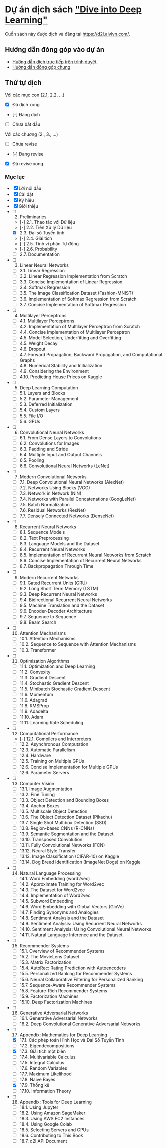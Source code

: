 # Dự án dịch sách ["Dive into Deep Learning"](https://www.d2l.ai/)

Cuốn sách này được dịch và đăng tại https://d2l.aivivn.com/.

## Hướng dẫn đóng góp vào dự án
* [Hướng dẫn dịch trực tiếp trên trình duyệt](CONTRIBUTING.md).
* [Hướng dẫn đóng góp chung](https://d2l.aivivn.com/intro_vn.html#huong-dan-dong-gop)


## Thứ tự dịch

Với các mục con (2.1, 2.2, ...)
* [x] Đã dịch xong
* [-] Đang dịch 
* [ ] Chưa bắt đầu

Với các chương (2., 3., ...)
* [ ] Chưa revise
* [-] Đang revise
* [x] Đã revise xong.

### Mục lục
* [x] Lời nói đầu
* [x] Cài đặt
* [x] Ký hiệu
* [x] Giới thiệu
* [ ] 2. Preliminaries
    * [-] 2.1. Thao tác với Dữ liệu
    * [-] 2.2. Tiền Xử lý Dữ liệu
    * [x] 2.3. Đại số Tuyến tính
    * [-] 2.4. Giải tích
    * [-] 2.5. Tính vi phân Tự động
    * [-] 2.6. Probability
    * [ ] 2.7. Documentation
* [ ] 3. Linear Neural Networks
    * [ ] 3.1. Linear Regression
    * [ ] 3.2. Linear Regression Implementation from Scratch
    * [ ] 3.3. Concise Implementation of Linear Regression
    * [ ] 3.4. Softmax Regression
    * [ ] 3.5. The Image Classification Dataset (Fashion-MNIST)
    * [ ] 3.6. Implementation of Softmax Regression from Scratch
    * [ ] 3.7. Concise Implementation of Softmax Regression
* [ ] 4. Multilayer Perceptrons
    * [ ] 4.1. Multilayer Perceptrons
    * [ ] 4.2. Implementation of Multilayer Perceptron from Scratch
    * [ ] 4.4. Concise Implementation of Multilayer Perceptron
    * [ ] 4.5. Model Selection, Underfitting and Overfitting
    * [ ] 4.5. Weight Decay
    * [ ] 4.6. Dropout
    * [ ] 4.7. Forward Propagation, Backward Propagation, and Computational Graphs
    * [ ] 4.8. Numerical Stability and Initialization
    * [ ] 4.9. Considering the Environment
    * [ ] 4.10. Predicting House Prices on Kaggle
* [ ] 5. Deep Learning Computation
    * [ ] 5.1. Layers and Blocks
    * [ ] 5.2. Parameter Management
    * [ ] 5.3. Deferred Initialization
    * [ ] 5.4. Custom Layers
    * [ ] 5.5. File I/O
    * [ ] 5.6. GPUs
* [ ] 6. Convolutional Neural Networks
    * [ ] 6.1. From Dense Layers to Convolutions
    * [ ] 6.2. Convolutions for Images
    * [ ] 6.3. Padding and Stride
    * [ ] 6.4. Multiple Input and Output Channels
    * [ ] 6.5. Pooling
    * [ ] 6.6. Convolutional Neural Networks (LeNet)
* [ ] 7. Modern Convolutional Networks
    * [ ] 7.1. Deep Convolutional Neural Networks (AlexNet)
    * [ ] 7.2. Networks Using Blocks (VGG)
    * [ ] 7.3. Network in Network (NiN)
    * [ ] 7.4. Networks with Parallel Concatenations (GoogLeNet)
    * [ ] 7.5. Batch Normalization
    * [ ] 7.6. Residual Networks (ResNet)
    * [ ] 7.7. Densely Connected Networks (DenseNet)
* [ ] 8. Recurrent Neural Networks
    * [ ] 8.1. Sequence Models
    * [ ] 8.2. Text Preprocessing
    * [ ] 8.3. Language Models and the Dataset
    * [ ] 8.4. Recurrent Neural Networks
    * [ ] 8.5. Implementation of Recurrent Neural Networks from Scratch
    * [ ] 8.6. Concise Implementation of Recurrent Neural Networks
    * [ ] 8.7. Backpropagation Through Time
* [ ] 9. Modern Recurrent Networks
    * [ ] 9.1. Gated Recurrent Units (GRU)
    * [ ] 9.2. Long Short Term Memory (LSTM)
    * [ ] 9.3. Deep Recurrent Neural Networks
    * [ ] 9.4. Bidirectional Recurrent Neural Networks
    * [ ] 9.5. Machine Translation and the Dataset
    * [ ] 9.6. Encoder-Decoder Architecture
    * [ ] 9.7. Sequence to Sequence
    * [ ] 9.8. Beam Search
* [ ] 10. Attention Mechanisms
    * [ ] 10.1. Attention Mechanisms
    * [ ] 10.2. Sequence to Sequence with Attention Mechanisms
    * [ ] 10.3. Transformer
* [ ] 11. Optimization Algorithms
    * [ ] 11.1. Optimization and Deep Learning
    * [ ] 11.2. Convexity
    * [ ] 11.3. Gradient Descent
    * [ ] 11.4. Stochastic Gradient Descent
    * [ ] 11.5. Minibatch Stochastic Gradient Descent
    * [ ] 11.6. Momentum
    * [ ] 11.6. Adagrad
    * [ ] 11.8. RMSProp
    * [ ] 11.9. Adadelta
    * [ ] 11.10. Adam
    * [ ] 11.11. Learning Rate Scheduling
* [ ] 12. Computational Performance
    * [-] 12.1. Compilers and Interpreters
    * [ ] 12.2. Asynchronous Computation
    * [ ] 12.3. Automatic Parallelism
    * [ ] 12.4. Hardware
    * [ ] 12.5. Training on Multiple GPUs
    * [ ] 12.6. Concise Implementation for Multiple GPUs
    * [ ] 12.6. Parameter Servers
* [ ] 13. Computer Vision
    * [ ] 13.1. Image Augmentation
    * [ ] 13.2. Fine Tuning
    * [ ] 13.3. Object Detection and Bounding Boxes
    * [ ] 13.4. Anchor Boxes
    * [ ] 13.5. Multiscale Object Detection
    * [ ] 13.6. The Object Detection Dataset (Pikachu)
    * [ ] 13.7. Single Shot Multibox Detection (SSD)
    * [ ] 13.8. Region-based CNNs (R-CNNs)
    * [ ] 13.9. Semantic Segmentation and the Dataset
    * [ ] 13.10. Transposed Convolution
    * [ ] 13.11. Fully Convolutional Networks (FCN)
    * [ ] 13.12. Neural Style Transfer
    * [ ] 13.13. Image Classification (CIFAR-10) on Kaggle
    * [ ] 13.14. Dog Breed Identification (ImageNet Dogs) on Kaggle
* [ ] 14. Natural Language Processing
    * [ ] 14.1. Word Embedding (word2vec)
    * [ ] 14.2. Approximate Training for Word2vec
    * [ ] 14.3. The Dataset for Word2vec
    * [ ] 14.4. Implementation of Word2vec
    * [ ] 14.5. Subword Embedding
    * [ ] 14.6. Word Embedding with Global Vectors (GloVe)
    * [ ] 14.7. Finding Synonyms and Analogies
    * [ ] 14.8. Sentiment Analysis and the Dataset
    * [ ] 14.9. Sentiment Analysis: Using Recurrent Neural Networks
    * [ ] 14.10. Sentiment Analysis: Using Convolutional Neural Networks
    * [ ] 14.11. Natural Language Inference and the Dataset
* [ ] 15. Recommender Systems
    * [ ] 15.1. Overview of Recommender Systems
    * [ ] 15.2. The MovieLens Dataset
    * [ ] 15.3. Matrix Factorization
    * [ ] 15.4. AutoRec: Rating Prediction with Autoencoders
    * [ ] 15.5. Personalized Ranking for Recommender Systems
    * [ ] 15.6. Neural Collaborative Filtering for Personalized Ranking
    * [ ] 15.7. Sequence-Aware Recommender Systems
    * [ ] 15.8. Feature-Rich Recommender Systems
    * [ ] 15.9. Factorization Machines
    * [ ] 15.10. Deep Factorization Machines
* [ ] 16. Generative Adversarial Networks
    * [ ] 16.1. Generative Adversarial Networks
    * [ ] 16.2. Deep Convolutional Generative Adversarial Networks
* [ ] 17. Appendix: Mathematics for Deep Learning
    * [x] 17.1. Các phép toán Hình Học và Đại Số Tuyến Tính
    * [ ] 17.2. Eigendecompositions
    * [x] 17.3. Giải tích một biến
    * [ ] 17.4. Multivariable Calculus
    * [ ] 17.5. Integral Calculus
    * [ ] 17.6. Random Variables
    * [ ] 17.7. Maximum Likelihood
    * [ ] 17.8. Naive Bayes
    * [x] 17.9. Thống kê
    * [ ] 17.10. Information Theory
* [ ] 18. Appendix: Tools for Deep Learning
    * [ ] 18.1. Using Jupyter
    * [ ] 18.2. Using Amazon SageMaker
    * [ ] 18.3. Using AWS EC2 Instances
    * [ ] 18.4. Using Google Colab
    * [ ] 18.5. Selecting Servers and GPUs
    * [ ] 18.6. Contributing to This Book
    * [ ] 18.7. d2l API Document
